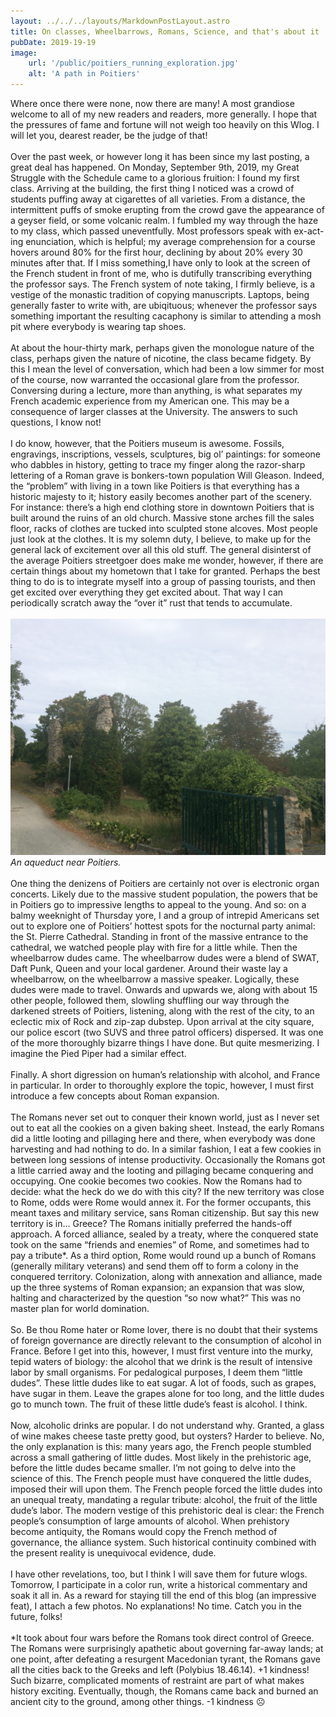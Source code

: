 ```yaml
---
layout: ../../../layouts/MarkdownPostLayout.astro
title: On classes, Wheelbarrows, Romans, Science, and that's about it
pubDate: 2019-19-19
image:
    url: '/public/poitiers_running_exploration.jpg' 
    alt: 'A path in Poitiers'
---
```


Where once there were none, now there are many! A most grandiose welcome to all of my new readers and readers, more generally. I hope that the pressures of fame and fortune will not weigh too heavily on this Wlog. I will let you, dearest reader, be the judge of that!
<br>
<br>
Over the past week, or however long it has been since my last posting, a great deal has happened. On Monday, September 9th, 2019, my Great Struggle with the Schedule came to a glorious fruition: I found my first class. Arriving at the building, the first thing I noticed was a crowd of students puffing away at cigarettes of all varieties. From a distance, the intermittent puffs of smoke erupting from the crowd gave the appearance of a geyser field, or some volcanic realm. I fumbled my way through the haze to my class, which passed uneventfully. Most professors speak with ex-act-ing enunciation, which is helpful; my average comprehension for a course hovers around 80% for the first hour, declining by about 20% every 30 minutes after that. If I miss something,I have only to look at the screen of the French student in front of me, who is dutifully transcribing everything the professor says. The French system of note taking, I firmly believe, is a vestige of the monastic tradition of copying manuscripts. Laptops, being generally faster to write with, are ubiqituous; whenever the professor says something important the resulting cacaphony is similar to attending a mosh pit where everybody is wearing tap shoes.
<br>
<br>
At about the hour-thirty mark, perhaps given the monologue nature of the class, perhaps given the nature of nicotine, the class became fidgety. By this I mean the level of conversation, which had been a low simmer for most of the course, now warranted the occasional glare from the professor. Conversing during a lecture, more than anything, is what separates my French academic experience from my American one. This may be a consequence of larger classes at the University. The answers to such questions, I know not!
<br>
<br>
I do know, however, that the Poitiers museum is awesome. Fossils, engravings, inscriptions, vessels, sculptures, big ol’ paintings: for someone who dabbles in history, getting to trace my finger along the razor-sharp lettering of a Roman grave is bonkers-town population Will Gleason. Indeed, the “problem” with living in a town like Poitiers is that everything has a historic majesty to it; history easily becomes another part of the scenery. For instance: there’s a high end clothing store in downtown Poitiers that is built around the ruins of an old church. Massive stone arches fill the sales floor, racks of clothes are tucked into sculpted stone alcoves. Most people just look at the clothes. It is my solemn duty, I believe, to make up for the general lack of excitement over all this old stuff. The general disinterst of the average Poitiers streetgoer does make me wonder, however, if there are certain things about my hometown that I take for granted. Perhaps the best thing to do is to integrate myself into a group of passing tourists, and then get excited over everything they get excited about. That way I can periodically scratch away the “over it” rust that tends to accumulate.
<br>
<br>
![Poitiers aqueduct.](/public/poitiers_aqueduct.jpeg)
*An aqueduct near Poitiers.*
<br>
<br>
One thing the denizens of Poitiers are certainly not over is electronic organ concerts. Likely due to the massive student population, the powers that be in Poitiers go to impressive lengths to appeal to the young. And so: on a balmy weeknight of Thursday yore, I and a group of intrepid Americans set out to explore one of Poitiers’ hottest spots for the nocturnal party animal: the St. Pierre Cathedral. Standing in front of the massive entrance to the cathedral, we watched people play with fire for a little while. Then the wheelbarrow dudes came. The wheelbarrow dudes were a blend of SWAT, Daft Punk, Queen and your local gardener. Around their waste lay a wheelbarrow, on the wheelbarrow a massive speaker. Logically, these dudes were made to travel. Onwards and upwards we, along with about 15 other people, followed them, slowling shuffling our way through the darkened streets of Poitiers, listening, along with the rest of the city, to an eclectic mix of Rock and zip-zap dubstep. Upon arrival at the city square, our police escort (two SUVS and three patrol officers) dispersed. It was one of the more thoroughly bizarre things I have done. But quite mesmerizing. I imagine the Pied Piper had a similar effect.
<br>
<br>
Finally. A short digression on human’s relationship with alcohol, and France in particular. In order to thoroughly explore the topic, however, I must first introduce a few concepts about Roman expansion.
<br>
<br>
The Romans never set out to conquer their known world, just as I never set out to eat all the cookies on a given baking sheet. Instead, the early Romans did a little looting and pillaging here and there, when everybody was done harvesting and had nothing to do. In a similar fashion, I eat a few cookies in between long sessions of intense productivity. Occasionally the Romans got a little carried away and the looting and pillaging became conquering and occupying. One cookie becomes two cookies. Now the Romans had to decide: what the heck do we do with this city? If the new territory was close to Rome, odds were Rome would annex it. For the former occupants, this meant taxes and military service, sans Roman citizenship. But say this new territory is in… Greece? The Romans initially preferred the hands-off approach. A forced alliance, sealed by a treaty, where the conquered state took on the same “friends and enemies” of Rome, and sometimes had to pay a tribute*. As a third option, Rome would round up a bunch of Romans (generally military veterans) and send them off to form a colony in the conquered territory. Colonization, along with annexation and alliance, made up the three systems of Roman expansion; an expansion that was slow, halting and characterized by the question “so now what?” This was no master plan for world domination.
<br>
<br>
So. Be thou Rome hater or Rome lover, there is no doubt that their systems of foreign governance are directly relevant to the consumption of alcohol in France.  Before I get into this, however, I must first venture into the murky, tepid waters of biology: the alcohol that we drink is the result of intensive labor by small organisms. For pedalogical purposes, I deem them “little dudes”. These little dudes like to eat sugar. A lot of foods, such as grapes, have sugar in them. Leave the grapes alone for too long, and the little dudes go to munch town. The fruit of these little dude’s feast is alcohol. I think.
<br>
<br>
Now, alcoholic drinks are popular. I do not understand why. Granted, a glass of wine makes cheese taste pretty good, but oysters? Harder to believe. No, the only explanation is this: many years ago, the French people stumbled across a small gathering of little dudes. Most likely in the prehistoric age, before the little dudes became smaller. I’m not going to delve into the science of this. The French people must have conquered the little dudes, imposed their will upon them. The French people forced the little dudes into an unequal treaty, mandating a regular tribute: alcohol, the fruit of the little dude’s labor. The modern vestige of this prehistoric deal is clear: the French people’s consumption of large amounts of alcohol. When prehistory become antiquity, the Romans would copy the French method of governance, the alliance system. Such historical continuity combined with the present reality is unequivocal evidence, dude.
<br>
<br>
I have other revelations, too, but I think I will save them for future wlogs. Tomorrow, I participate in a color run, write a historical commentary and soak it all in. As a reward for staying till the end of this blog (an impressive feat), I attach a few photos. No explanations! No time. Catch you in the future, folks!
<br>
<br>
*It took about four wars before the Romans took direct control of Greece. The Romans were surprisingly apathetic about governing far-away lands; at one point, after defeating a resurgent Macedonian tyrant, the Romans gave all the cities back to the Greeks and left (Polybius 18.46.14). +1 kindness! Such bizarre, complicated moments of restraint are part of what makes history exciting. Eventually, though, the Romans came back and burned an ancient city to the ground, among other things. -1 kindness ☹